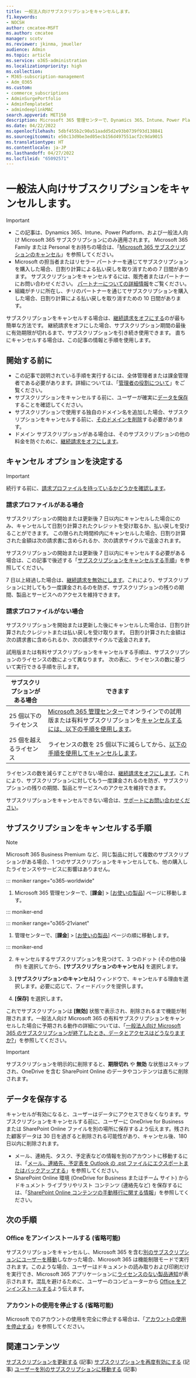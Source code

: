 ```yaml
---
title: 一般法人向けサブスクリプションをキャンセルします。
f1.keywords:
- NOCSH
author: cmcatee-MSFT
ms.author: cmcatee
manager: scotv
ms.reviewer: jkinma, jmueller
audience: Admin
ms.topic: article
ms.service: o365-administration
ms.localizationpriority: high
ms.collection:
- M365-subscription-management
- Adm_O365
ms.custom:
- commerce_subscriptions
- AdminSurgePortfolio
- AdminTemplateSet
- admindeeplinkMAC
search.appverid: MET150
description: Microsoft 365 管理センターで、Dynamics 365、Intune、Power Platform、および一般法人向け Microsoft 365 の試用版または有料サブスクリプションをキャンセルする方法について説明します。
ms.date: 04/22/2022
ms.openlocfilehash: 5dbf455b2c90a51aadd5d2e93b0739f93d138841
ms.sourcegitcommit: e50c13d9be3ed05ecb156d497551acf2c9da9015
ms.translationtype: HT
ms.contentlocale: ja-JP
ms.lasthandoff: 04/27/2022
ms.locfileid: "65092571"
---
```

# <a name="cancel-your-business-subscription"></a>一般法人向けサブスクリプションをキャンセルします。

> [!IMPORTANT]
> - この記事は、Dynamics 365、Intune、Power Platform、および一般法人向け Microsoft 365 サブスクリプションにのみ適用されます。 Microsoft 365 Family または Personal をお持ちの場合は、「[Microsoft 365 サブスクリプションのキャンセル](https://support.microsoft.com/office/cancel-a-microsoft-365-subscription-46e2634c-c64b-4c65-94b9-2cc9c960e91b?OCID=M365_DocsCancel_Link)」を参照してください。
> - Microsoft の担当者またはリセラー パートナーを通じてサブスクリプションを購入した場合、日割り計算による払い戻しを取り消すための 7 日間があります。 サブスクリプションをキャンセルするには、販売者またはパートナーにお問い合わせください。 [パートナーについての詳細情報](../manage-partners.md#what-can-a-partner-do-for-my-organization-or-school)をご覧ください。
> - 組織がチリに所在し、チリのパートナーを通じてサブスクリプションを購入した場合、日割り計算による払い戻しを取り消すための 10 日間があります。

サブスクリプションをキャンセルする場合は、[継続請求をオフにする](renew-your-subscription.md)のが最も簡単な方法です。 継続請求をオフにした場合、サブスクリプション期間の最後に有効期限が切れるまで、サブスクリプションを引き続き使用できます。 直ちにキャンセルする場合は、この記事の情報と手順を使用します。

## <a name="before-you-begin"></a>開始する前に

- この記事で説明されている手順を実行するには、全体管理者または課金管理者である必要があります。詳細については、「[管理者の役割について](../../admin/add-users/about-admin-roles.md)」をご覧ください。
- サブスクリプションをキャンセルする前に、ユーザーが確実に[データを保存](#save-your-data)することを確認してください。
- サブスクリプションで使用する独自のドメイン名を追加した場合、サブスクリプションをキャンセルする前に、[そのドメインを削除](../../admin/get-help-with-domains/remove-a-domain.md)する必要があります。
- ドメイン サブスクリプションがある場合は、そのサブスクリプションの他の料金を防ぐために、[継続請求をオフにします](renew-your-subscription.md)。

## <a name="determine-your-cancellation-options"></a>キャンセル オプションを決定する

> [!IMPORTANT]
> 続行する前に、[請求プロファイルを持っているかどうかを確認します](../billing-and-payments/manage-billing-profiles.md#view-my-billing-profiles)。

### <a name="if-you-have-a-billing-profile"></a>請求プロファイルがある場合

サブスクリプションの開始または更新後 7 日以内にキャンセルした場合にのみ、キャンセルして日割り計算されたクレジットを受け取るか、払い戻しを受けることができます。 この限られた時間枠内にキャンセルした場合、日割り計算された金額は次の請求書に含められるか、次の請求サイクルで返金されます。

サブスクリプションの開始または更新後 7 日以内にキャンセルする必要がある場合は、この記事で後述する「[サブスクリプションをキャンセルする手順](#steps-to-cancel-your-subscription)」を参照してください。

7 日以上経過した場合は、[継続請求を無効にします](renew-your-subscription.md)。これにより、サブスクリプションに対してもう一度課金されるのを防ぎ、サブスクリプションの残りの期間、製品とサービスへのアクセスを維持できます。

### <a name="if-you-dont-have-a-billing-profile"></a>請求プロファイルがない場合

サブスクリプションを開始または更新した後にキャンセルした場合は、日割り計算されたクレジットまたは払い戻しを受け取ります。 日割り計算された金額は次の請求書に含められるか、次の請求サイクルで返金されます。

試用版または有料サブスクリプションをキャンセルする手順は、サブスクリプションのライセンスの数によって異なります。 次の表に、ライセンスの数に基づいて実行できる手順を示します。

|サブスクリプションがある場合  |できます  |
|--------------|--------------|
|25 個以下のライセンス  | <a href="https://go.microsoft.com/fwlink/p/?linkid=2024339" target="_blank">Microsoft 365 管理センター</a>でオンラインでの試用版または有料サブスクリプションを[キャンセルするには、以下の手順を使用します](#steps-to-cancel-your-subscription)。        |
|25 個を越えるライセンス   | ライセンスの数を 25 個以下に減らしてから、[以下の手順を使用してキャンセルします](#steps-to-cancel-your-subscription)。      |

ライセンスの数を減らすことができない場合は、[継続請求をオフにします](renew-your-subscription.md)。これにより、サブスクリプションに対してもう一度課金されるのを防ぎ、サブスクリプションの残りの期間、製品とサービスへのアクセスを維持できます。

サブスクリプションをキャンセルできない場合は、[サポートにお問い合わせください](../../admin/get-help-support.md)。

## <a name="steps-to-cancel-your-subscription"></a>サブスクリプションをキャンセルする手順

> [!NOTE]
> Microsoft 365 Business Premium など、同じ製品に対して複数のサブスクリプションがある場合、1 つのサブスクリプションをキャンセルしても、他の購入したライセンスやサービスに影響はありません。

::: moniker range="o365-worldwide"

1. Microsoft 365 管理センターで、[**課金**] \> [<a href="https://go.microsoft.com/fwlink/p/?linkid=842054" target="_blank">お使いの製品</a>] ページに移動します。

::: moniker-end

::: moniker range="o365-21vianet"

1. 管理センターで、[**課金**] \> [<a href="https://go.microsoft.com/fwlink/p/?linkid=850626" target="_blank">お使いの製品</a>] ページの順に移動します。

::: moniker-end

2. キャンセルするサブスクリプションを見つけて、3 つのドット (その他の操作) を選択してから、**[サブスクリプションのキャンセル]** を選択します。

3. **[サブスクリプションのキャンセル]** ウィンドウで、キャンセルする理由を選択します。必要に応じて、フィードバックを提供します。

4. **[保存]** を選択します。

これでサブスクリプションは **[無効]** 状態で表示され、削除されるまで機能が制限されます。一般法人向け Microsoft 365 の有料サブスクリプションをキャンセルした場合に予期される動作の詳細については、「[一般法人向け Microsoft 365 のサブスクリプションが終了したとき、データとアクセスはどうなりますか?](what-if-my-subscription-expires.md)」を参照してください。

> [!IMPORTANT]
> サブスクリプションを明示的に削除すると、**期限切れ** や **無効** な状態はスキップされ、OneDrive を含む SharePoint Online のデータやコンテンツは直ちに削除されます。

## <a name="save-your-data"></a>データを保存する

キャンセルが有効になると、ユーザーはデータにアクセスできなくなります。サブスクリプションをキャンセルする前に、ユーザーに OneDrive for Business または SharePoint Online ファイルを別の場所に保存するよう伝えます。残された顧客データは 30 日を過ぎると削除される可能性があり、キャンセル後、180 日以内に削除されます。

- メール、連絡先、タスク、予定表などの情報を別のアカウントに移動するには、「[メール、連絡先、予定表を Outlook の .pst ファイルにエクスポートまたはバックアップする](https://support.microsoft.com/office/14252b52-3075-4e9b-be4e-ff9ef1068f91)」を参照してください。
- SharePoint Online 環境 (OneDrive for Business またはチーム サイト) からドキュメント ライブラリやリスト コンテンツ (連絡先など) を保存するには、「[SharePoint Online コンテンツの手動移行に関する情報](/sharepoint/troubleshoot/migration-tool/content-manual-migration)」を参照してください。

## <a name="next-steps"></a>次の手順

### <a name="uninstall-office-optional"></a>Office をアンインストールする (省略可能)

サブスクリプションをキャンセルし、Microsoft 365 を含む[別のサブスクリプションにユーザーを移動](move-users-different-subscription.md)しなかった場合、Microsoft 365 は機能制限モードで実行されます。このような場合、ユーザーはドキュメントの読み取りおよび印刷だけを実行でき、Microsoft 365 アプリケーションに[ライセンスのない製品通知](https://support.microsoft.com/office/0d23d3c0-c19c-4b2f-9845-5344fedc4380)が表示されます。混乱を避けるために、ユーザーのコンピューターから [Office をアンインストールする](https://support.microsoft.com/office/9dd49b83-264a-477a-8fcc-2fdf5dbf61d8)よう伝えます。

### <a name="close-your-account-optional"></a>アカウントの使用を停止する (省略可能)

Microsoft でのアカウントの使用を完全に停止する場合は、「[アカウントの使用を停止する](../close-your-account.md)」を参照してください。

## <a name="related-content"></a>関連コンテンツ

[サブスクリプションを更新する](renew-your-subscription.md) (記事)
[サブスクリプションを再度有効にする](reactivate-your-subscription.md) (記事)
[ユーザーを別のサブスクリプションに移動する](move-users-different-subscription.md) (記事)
